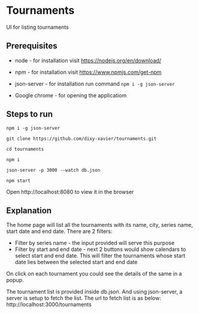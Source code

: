# Tournaments
UI for listing tournaments

## Prerequisites
* node - for installation visit https://nodejs.org/en/download/

* npm - for installation visit https://www.npmjs.com/get-npm

* json-server - for installation run command `npm i -g json-server`

* Google chrome - for opening the applicatiom

## Steps to run
`npm i -g json-server`

`git clone https://github.com/dixy-xavier/tournaments.git`

`cd tournaments`

`npm i`

`json-server -p 3000 --watch db.json`

`npm start`

Open http://localhost:8080 to view it in the browser


## Explanation
The home page will list all the tournaments with its name, city, series name, start date and end date.
There are 2 filters:
* Filter by series name - the input provided will serve this purpose
* Filter by start and end date - next 2 buttons would show calendars to select start and end date. This will filter the tournaments whose start date lies between the selected start and end date

On click on each tournament you could see the details of the same in a popup.

The tournament list is provided inside db.json. And using json-server, a server is setup to fetch the list. The url to fetch list is as below:
http://localhost:3000/tournaments
